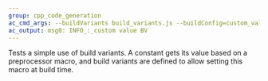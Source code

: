 ```yaml
---
group: cpp_code_generation
ac_cmd_args: --buildVariants build_variants.js --buildConfig=custom_value
ac_output: msg0: INFO_:_custom value BV
---
```

Tests a simple use of build variants. A constant gets its value based on a preprocessor macro, and build variants are defined to allow setting this macro at build time.